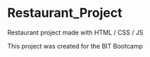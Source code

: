 # Restaurant_Project
Restaurant project made with HTML / CSS / JS 


This project was created for the BIT Bootcamp
